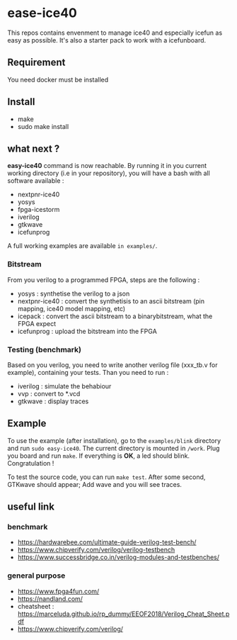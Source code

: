 # ease-ice40

This repos contains envenment to manage ice40 and especially icefun as easy as possible. It's also a starter pack to work with a icefunboard.

## Requirement

You need docker must be installed

## Install

* make
* sudo make install

## what next ?

**easy-ice40** command is now reachable. By running it in you current working directory (i.e in your repository), you will have a bash with all software available :

* nextpnr-ice40
* yosys 
* fpga-icestorm 
* iverilog
* gtkwave
* icefunprog

A full working examples are available `in examples/`. 

### Bitstream

From you verilog to a programmed FPGA, steps are the following :

* yosys : synthetise the verilog to a json
* nextpnr-ice40 : convert the synthetisis to an ascii bitstream (pin mapping, ice40 model mapping, etc)
* icepack : convert the ascii bitstream to a binarybitstream, what the FPGA expect
* icefunprog : upload the bitstream into the FPGA

### Testing (benchmark)

Based on you verilog, you need to write another verilog file (xxx_tb.v for example), containing your tests. Than you need to run :

* iverilog : simulate the behabiour
* vvp : convert to *.vcd
* gtkwave : display traces

## Example

To use the example (after installation), go to the `examples/blink` directory and run `sudo easy-ice40`. The current directory is mounted in `/work`. Plug you board and run `make`. If everything is **OK**, a led should blink. Congratulation !

To test the source code, you can run `make test`. After some second, GTKwave should appear; Add wave and you will see traces.

## useful link
### benchmark
* https://hardwarebee.com/ultimate-guide-verilog-test-bench/
* https://www.chipverify.com/verilog/verilog-testbench
* https://www.successbridge.co.in/verilog-modules-and-testbenches/

### general purpose
* https://www.fpga4fun.com/
* https://nandland.com/
* cheatsheet : https://marceluda.github.io/rp_dummy/EEOF2018/Verilog_Cheat_Sheet.pdf
* https://www.chipverify.com/verilog/
